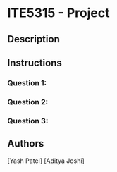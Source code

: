 # ITE5315 - Project

## Description


## Instructions

### Question 1:


### Question 2:


### Question 3:


## Authors

[Yash Patel] [Aditya Joshi]
